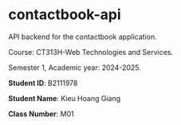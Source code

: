 # contactbook-api

API backend for the contactbook application.

Course: CT313H-Web Technologies and Services.

Semester 1, Academic year: 2024-2025.

**Student ID**: B2111978

**Student Name**: Kieu Hoang Giang

**Class Number**: M01

